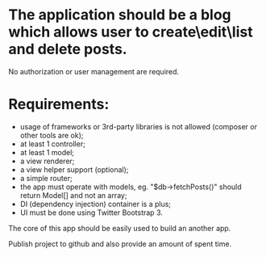 # The application should be a blog which allows user to create\edit\list and delete posts. 
No authorization or user management are required.

# Requirements:
- usage of frameworks or 3rd-party libraries is not allowed (composer or other tools are ok);
- at least 1 controller;
- at least 1 model;
- a view renderer;
- a view helper support (optional);
- a simple router;
- the app must operate with models, eg. "$db->fetchPosts()" should return Model[] and not an array;
- DI (dependency injection) container is a plus;
- UI must be done using Twitter Bootstrap 3.
 
The core of this app should be easily used to build an another app.
 
Publish project to github and also provide an amount of spent time.
 